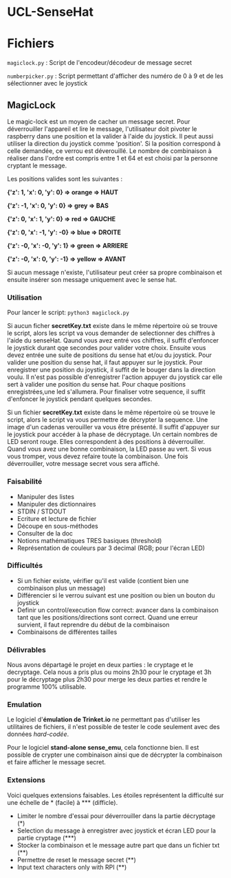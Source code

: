 # UCL-SenseHat

# Fichiers

`magiclock.py` : Script de l'encodeur/décodeur de message secret

`numberpicker.py` : Script permettant d'afficher des numéro de 0 à 9 et de les sélectionner avec le joystick

## MagicLock
Le magic-lock est un moyen de cacher un message secret. Pour déverrouiller l'appareil et lire le message, l'utilisateur doit pivoter le raspberry dans une position et la valider à l'aide du joystick. Il peut aussi utiliser la direction du joystick comme 'position'. Si la position correspond à celle demandée, ce verrou est déverouillé. Le nombre de combinaison à réaliser dans l'ordre est compris entre 1 et 64 et est choisi par la personne cryptant le message.

Les positions valides sont les suivantes :

**{'z': 1, 'x': 0, 'y': 0} => orange => HAUT**

**{'z': -1, 'x': 0, 'y': 0} => grey => BAS**

**{'z': 0, 'x': 1, 'y': 0} => red => GAUCHE**

**{'z': 0, 'x': -1, 'y': -0} => blue => DROITE**

**{'z': -0, 'x': -0, 'y': 1} => green => ARRIERE**

**{'z': -0, 'x': 0, 'y': -1} => yellow => AVANT**

Si aucun message n'existe, l'utilisateur peut créer sa propre combinaison et ensuite insérer son message uniquement avec le sense hat.

### Utilisation
Pour lancer le script: `python3 magiclock.py`

Si aucun ficher __secretKey.txt__ existe dans le même répertoire où se trouve le script, alors les script va vous demander de selectionner des chiffres à l'aide du senseHat. Qaund vous avez entré vos chiffres, il suffit d'enfoncer le joystick durant qqe secondes pour valider votre choix. Ensuite vous devez entrée une suite de positions du sense hat et/ou du joystick. Pour valider une position du sense hat, il faut appuyer sur le joystick. Pour enregistrer une position du joystick, il suffit de le bouger dans la direction voulu. Il n'est pas possible d'enregistrer l'action appuyer du joystick car elle sert à valider une position du sense hat. Pour chaque positions enregistrées,une led s'allumera. Pour finaliser votre sequence, il suffit d'enfoncer le joystick pendant quelques secondes.

Si un fichier __secretKey.txt__ existe dans le même répertoire où se trouve le script, alors le script va vous permettre de décrypter la sequence. Une image d'un cadenas verouiller va vous être présenté. Il suffit d'appuyer sur le joystick pour accéder à la phase de décryptage. Un certain nombres de LED seront rouge. Elles correspondent à des positions à déverrouiller. Quand vous avez une bonne combinaison, la LED passe au vert. Si vous vous tromper, vous devez refaire toute la combinaison. Une fois déverrouiller, votre message secret vous sera affiché.

### Faisabilité

* Manipuler des listes
* Manipuler des dictionnaires
* STDIN / STDOUT
* Ecriture et lecture de fichier
* Découpe en sous-méthodes
* Consulter de la doc
* Notions mathématiques TRES basiques (threshold)
* Représentation de couleurs par 3 decimal (RGB; pour l'écran LED)

### Difficultés

* Si un fichier existe, vérifier qu'il est valide (contient bien une combinaison plus un message)
* Différencier si le verrou suivant est une position ou bien un bouton du joystick
* Definir un control/execution flow correct: avancer dans la combinaison tant que les positions/directions sont correct. Quand une erreur survient, il faut reprendre du début de la combinaison
* Combinaisons de différentes tailles

### Délivrables

Nous avons départagé le projet en deux parties : le cryptage et le decryptage. Cela nous a pris plus  ou moins 2h30 pour le cryptage et 3h pour le décryptage plus 2h30 pour merge les deux parties et rendre le programme 100% utilisable.

### Emulation

Le logiciel d'**émulation de Trinket.io** ne permettant pas d'utiliser les utilitaires de fichiers, il n'est possible de tester le code seulement avec des données *hard-codée*.

Pour le logiciel **stand-alone sense_emu**, cela fonctionne bien. Il est possible de crypter une combinaison ainsi que de décrypter la combinaison et faire afficher le message secret.

### Extensions

Voici quelques extensions faisables. Les étoiles représentent la difficulté sur une échelle de &ast; (facile) à &ast;&ast;&ast; (difficle).

* Limiter le nombre d'essai pour déverrouiller dans la partie décryptage (&ast;)
* Selection du message à enregistrer avec joystick et écran LED pour la partie cryptage (&ast;&ast;&ast;)
* Stocker la combinaison et le message autre part que dans un fichier txt (&ast;&ast;)
* Permettre de reset le message secret (&ast;&ast;)
* Input text characters only with RPI (&ast;&ast;)
